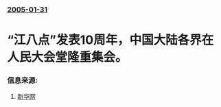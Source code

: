 ### [2005-01-31](/news/2005/01/31/index.md)

##### 
#  “江八点”发表10周年，中国大陆各界在人民大会堂隆重集会。




### 信息来源:

1. [新华网](http://news.xinhuanet.com/taiwan/2005-01/27/content_2515498.htm)

